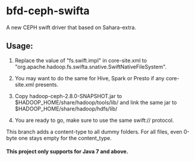 # bfd-ceph-swifta
A new CEPH swift driver that based on Sahara-extra.
## Usage:
1) Replace the value of "fs.swift.impl" in core-site.xml to "org.apache.hadoop.fs.swifta.snative.SwiftNativeFileSystem".

2) You may want to do the same for Hive, Spark or Presto if any core-site.xml presents.

3) Copy hadoop-ceph-2.8.0-SNAPSHOT.jar to $HADOOP_HOME/share/hadoop/tools/lib/ and link the same jar to $HADOOP_HOME/share/hadoop/hdfs/lib/

4) You are ready to go, make sure to use the same swift:// protocol.


This branch adds a content-type to all dummy folders. For all files, even 0-byte one stays empty for the content_type.
#### This project only supports for Java 7 and above.
